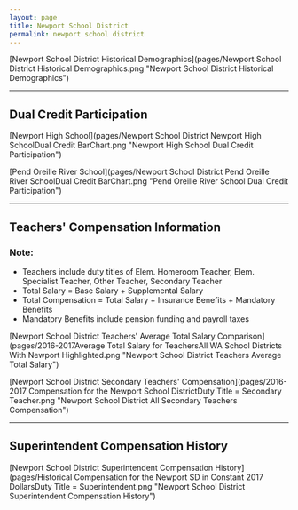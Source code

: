```yaml
---
layout: page
title: Newport School District
permalink: newport school district
---
```



[Newport School District Historical Demographics](pages/Newport School District Historical Demographics.png "Newport School District Historical Demographics")

___

## Dual Credit Participation

[Newport High School](pages/Newport School District Newport High SchoolDual Credit BarChart.png "Newport High School Dual Credit Participation")

[Pend Oreille River School](pages/Newport School District Pend Oreille River SchoolDual Credit BarChart.png "Pend Oreille River School Dual Credit Participation")


___

## Teachers' Compensation Information
### Note:
- Teachers include duty titles of Elem. Homeroom Teacher, Elem. Specialist Teacher, Other Teacher, Secondary Teacher
- Total Salary = Base Salary + Supplemental Salary
- Total Compensation = Total Salary + Insurance Benefits + Mandatory Benefits
- Mandatory Benefits include pension funding and payroll taxes

[Newport School District Teachers' Average Total Salary Comparison](pages/2016-2017Average Total Salary for TeachersAll WA School Districts With Newport Highlighted.png "Newport School District Teachers Average Total Salary")

[Newport School District Secondary Teachers' Compensation](pages/2016-2017 Compensation for the Newport School DistrictDuty Title = Secondary Teacher.png "Newport School District All Secondary Teachers Compensation")


___

## Superintendent Compensation History

[Newport School District Superintendent Compensation History](pages/Historical Compensation for the Newport SD in Constant 2017 DollarsDuty Title = Superintendent.png "Newport School District Superintendent Compensation History")


